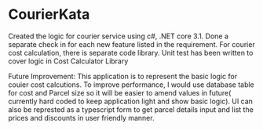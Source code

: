 # CourierKata
Created the logic for courier service using c#, .NET core 3.1.
Done a separate check in for each new feature listed in the requirement.
For courier cost calculation, there is separate code library.
Unit test has been written to cover logic in Cost Calculator Library

Future Improvement: This application is to represent the basic logic for couier cost calcutions. To improve performance, I would use database table 
for cost and Parcel size so it will be easier to amend values in future( currently hard coded to keep application light and show basic logic).
UI can also be represted as a typescript form to get parcel details input and list the prices and discounts in user friendly manner.
